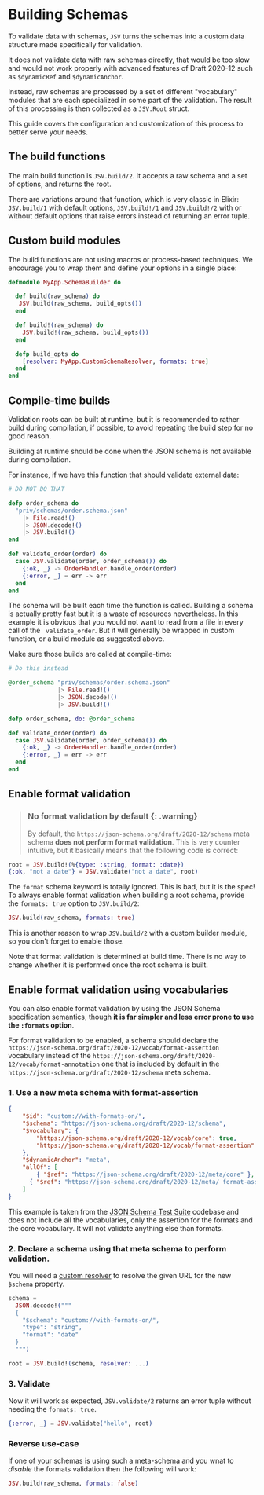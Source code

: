 # Building Schemas


To validate data with schemas, `JSV` turns the schemas into a custom data
structure made specifically for validation.

It does not validate data with raw schemas directly, that would be too slow and
would not work properly with advanced features of Draft 2020-12 such as
`$dynamicRef` and `$dynamicAnchor`.

Instead, raw schemas are processed by a set of different "vocabulary" modules
that are each specialized in some part of the validation. The result of this
processing is then collected as a `JSV.Root` struct.

This guide covers the configuration and customization of this process to better
serve your needs.


## The build functions

The main build function is `JSV.build/2`. It accepts a raw schema and a set of
options, and returns the root.

There are variations around that function, which is very classic in Elixir:
`JSV.build/1` with default options, `JSV.build!/1` and `JSV.build!/2` with or
without default options that raise errors instead of returning an error tuple.


## Custom build modules

The build functions are not using macros or process-based techniques. We
encourage you to wrap them and define your options in a single place:

```elixir
defmodule MyApp.SchemaBuilder do

  def build(raw_schema) do
   JSV.build(raw_schema, build_opts())
  end

  def build!(raw_schema) do
    JSV.build!(raw_schema, build_opts())
  end

  defp build_opts do
    [resolver: MyApp.CustomSchemaResolver, formats: true]
  end
end
```


## Compile-time builds


Validation roots can be built at runtime, but it is recommended to rather build
during compilation, if possible, to avoid repeating the build step for no good
reason.

Building at runtime should be done when the JSON schema is not available during
compilation.

For instance, if we have this function that should validate external data:

```elixir
# DO NOT DO THAT

defp order_schema do
  "priv/schemas/order.schema.json"
    |> File.read!()
    |> JSON.decode!()
    |> JSV.build!()
end

def validate_order(order) do
  case JSV.validate(order, order_schema()) do
    {:ok, _} -> OrderHandler.handle_order(order)
    {:error, _} = err -> err
  end
end
```

The schema will be built each time the function is called. Building a schema is
actually pretty fast but it is a waste of resources nevertheless. In this
example it is obvious that you would not want to read from a file in every call
of the ` validate_order`. But it will generally be wrapped in custom function,
or a build module as suggested above.

Make sure those builds are called at compile-time:


```elixir
# Do this instead

@order_schema "priv/schemas/order.schema.json"
              |> File.read!()
              |> JSON.decode!()
              |> JSV.build!()

defp order_schema, do: @order_schema

def validate_order(order) do
  case JSV.validate(order, order_schema()) do
    {:ok, _} -> OrderHandler.handle_order(order)
    {:error, _} = err -> err
  end
end
```


## Enable format validation

> ### No format validation by default {: .warning}
> By default, the `https://json-schema.org/draft/2020-12/schema` meta schema
> **does not perform format validation**. This is very counter intuitive, but it
> basically means that the following code is correct:

```elixir
root = JSV.build!(%{type: :string, format: :date})
{:ok, "not a date"} = JSV.validate("not a date", root)
```

The `format` schema keyword is totally ignored. This is bad, but it is the spec!
To always enable format validation when building a root schema, provide the
`formats: true` option to `JSV.build/2`:

```elixir
JSV.build(raw_schema, formats: true)
```

This is another reason to wrap `JSV.build/2` with a custom builder module, so
you don't forget to enable those.

Note that format validation is determined at build time. There is no way to
change whether it is performed once the root schema is built.


## Enable format validation using vocabularies

You can also enable format validation by using the JSON Schema specification
semantics, though **it is far simpler and less error prone to use the `:formats`
option**.

For format validation to be enabled, a schema should declare the
`https://json-schema.org/draft/2020-12/vocab/format-assertion` vocabulary
instead of the `https://json-schema.org/draft/2020-12/vocab/format-annotation`
one that is included by default in the
`https://json-schema.org/draft/2020-12/schema` meta schema.

### 1. Use a new meta schema with format-assertion

```json
{
    "$id": "custom://with-formats-on/",
    "$schema": "https://json-schema.org/draft/2020-12/schema",
    "$vocabulary": {
        "https://json-schema.org/draft/2020-12/vocab/core": true,
        "https://json-schema.org/draft/2020-12/vocab/format-assertion": true
    },
    "$dynamicAnchor": "meta",
    "allOf": [
        { "$ref": "https://json-schema.org/draft/2020-12/meta/core" },
      { "$ref": "https://json-schema.org/draft/2020-12/meta/ format-assertion" }
    ]
}
```

This example is taken from the [JSON Schema Test
Suite](https://github.com/json-schema-org/JSON-Schema-Test-Suite) codebase and
does not include all the vocabularies, only the assertion for the formats and
the core vocabulary. It will not validate anything else than formats.

### 2. Declare a schema using that meta schema to perform validation.

You will need a [custom resolver](guides/build/resolvers.md) to resolve the
given URL for the new `$schema` property.

```elixir
schema =
  JSON.decode!("""
  {
    "$schema": "custom://with-formats-on/",
    "type": "string",
    "format": "date"
  }
  """)

root = JSV.build!(schema, resolver: ...)
```

### 3. Validate

Now it will work as expected, `JSV.validate/2` returns an error tuple without
needing the `formats: true`.

```elixir
{:error, _} = JSV.validate("hello", root)
```

### Reverse use-case

If one of your schemas is using such a meta-schema and you wnat to _disable_ the
formats validation then the following will work:

```elixir
JSV.build(raw_schema, formats: false)
```








